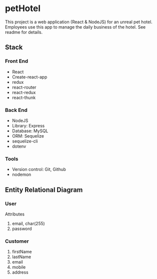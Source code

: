 # petHotel

This project is a web application (React &amp; NodeJS) for an unreal pet hotel. Employees use this app to manage the daily business of the hotel. See readme for details.

## Stack

### Front End

- React
- Create-react-app
- redux
- react-router
- react-redux
- react-thunk

### Back End

- NodeJS
- Library: Express
- Database: MySQL
- ORM: Sequelize
- sequelize-cli
- dotenv

### Tools

- Version control: Git, Github
- nodemon

## Entity Relational Diagram

### User

Attributes

1. email, char(255)
2. password

### Customer

1. firstName
2. lastName
3. email
4. mobile
5. address
